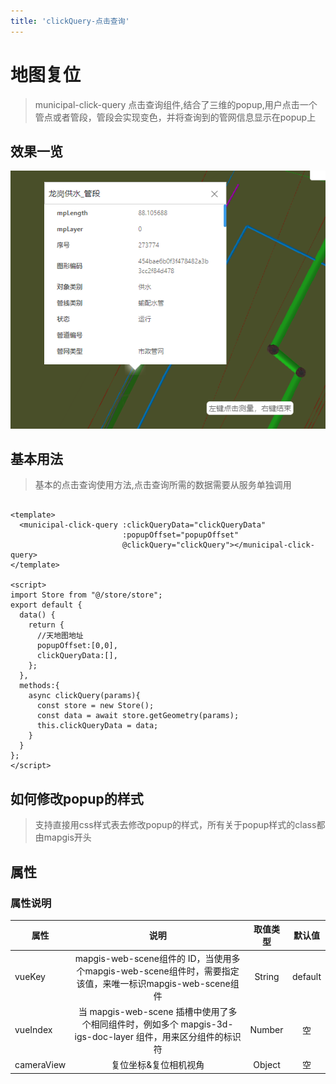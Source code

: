 ```yaml
---
title: 'clickQuery-点击查询'
---
```


# 地图复位

> municipal-click-query 点击查询组件,结合了三维的popup,用户点击一个管点或者管段，管段会实现变色，并将查询到的管网信息显示在popup上

## 效果一览

![效果一览](../../assets/clickQuery.png)

## 基本用法

> 基本的点击查询使用方法,点击查询所需的数据需要从服务单独调用

```vue

<template>
  <municipal-click-query :clickQueryData="clickQueryData"
                         :popupOffset="popupOffset"
                         @clickQuery="clickQuery"></municipal-click-query>
</template>

<script>
import Store from "@/store/store";
export default {
  data() {
    return {
      //天地图地址
      popupOffset:[0,0],
      clickQueryData:[],
    };
  },
  methods:{
    async clickQuery(params){
      const store = new Store();
      const data = await store.getGeometry(params);
      this.clickQueryData = data;
    }
  }
};
</script>
```

## 如何修改popup的样式
> 支持直接用css样式表去修改popup的样式，所有关于popup样式的class都由mapgis开头

## 属性

### 属性说明

属性|说明|取值类型|默认值
--|:--:|:--:|:--:
vueKey|mapgis-web-scene组件的 ID，当使用多个mapgis-web-scene组件时，需要指定该值，来唯一标识mapgis-web-scene组件|String|default
vueIndex|当 mapgis-web-scene 插槽中使用了多个相同组件时，例如多个 mapgis-3d-igs-doc-layer 组件，用来区分组件的标识符|Number|空
cameraView|复位坐标&复位相机视角|Object|空


